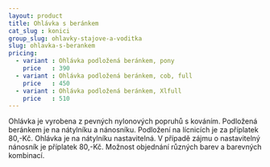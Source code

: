 ```yaml
---
layout: product
title: Ohlávka s beránkem
cat_slug : konici
group_slug: ohlavky-stajove-a-voditka
slug: ohlavka-s-berankem
pricing:
  - variant : Ohlávka podložená beránkem, pony
    price   : 390
  - variant : Ohlávka podložená beránkem, cob, full
    price   : 450
  - variant : Ohlávka podložená beránkem, Xlfull
    price   : 510
---
```


Ohlávka je vyrobena z pevných nylonových popruhů s kováním. 
Podložená beránkem je na nátylníku a nánosníku. 
Podložení na lícnicích je za příplatek 80,-Kč.
Ohlávka je na nátylníku nastavitelná.
V případě zájmu o nastavitelný nánosník je příplatek 80,-Kč.
Možnost objednání různých barev a barevných kombinací.


